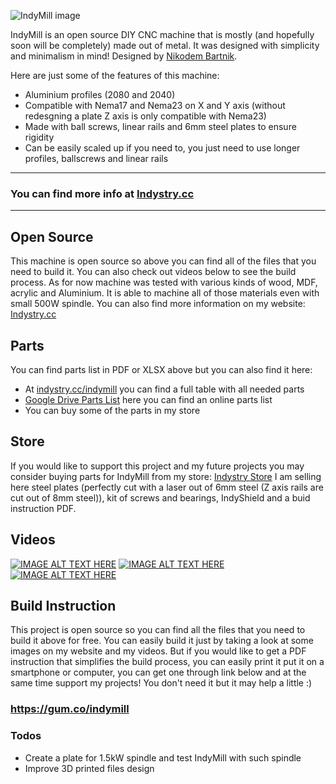 ![IndyMill image](https://indystry.cc/wp-content/uploads/2021/05/indymill_main_copmressed.jpg)

IndyMill is an open source DIY CNC machine that is mostly (and hopefully soon will be completely) made out of metal. It was designed with simplicity and minimalism in mind! 
Designed by [Nikodem Bartnik](https://www.youtube.com/nikodembartnik). 

Here are just some of the features of this machine:

  - Aluminium profiles (2080 and 2040)
  - Compatible with Nema17 and Nema23 on X and Y axis (without redesgning a plate Z axis is only compatible with Nema23)
  - Made with ball screws, linear rails and 6mm steel plates to ensure rigidity
  - Can be easily scaled up if you need to, you just need to use longer profiles, ballscrews and linear rails

***

### You can find more info at [Indystry.cc](https://indystry.cc/)

***

## Open Source
This machine is open source so above you can find all of the files that you need to build it. You can also check out videos below to see the build process. As for now machine was tested with various kinds of wood, MDF, acrylic and Aluminium. It is able to machine all of those materials even with small 500W spindle.
You can also find more information on my website: [Indystry.cc](https://indystry.cc/indymill/)




## Parts

You can find parts list in PDF or XLSX above but you can also find it here:
  - At [indystry.cc/indymill](https://indystry.cc/indymill) you can find a full table with all needed parts
  - [Google Drive Parts List](https://docs.google.com/spreadsheets/d/19kC1wDViL0N2BjQgnNMfYSCzLNLKAHwQCY5Ngf8wU5I) here you can find an online parts list 
  - You can buy some of the parts in my store

## Store
If you would like to support this project and my future projects you may consider buying parts for IndyMill from my store: [Indystry Store](https://indystry.cc/store/)
I am selling here steel plates (perfectly cut with a laser out of 6mm steel (Z axis rails are cut out of 8mm steel)), kit of screws and bearings, IndyShield and a buid instruction PDF.


## Videos

[![IMAGE ALT TEXT HERE](https://img.youtube.com/vi/5jFCecZdbGs/0.jpg)](https://www.youtube.com/watch?v=5jFCecZdbGs)
[![IMAGE ALT TEXT HERE](https://img.youtube.com/vi/k00IwDHeDQE/0.jpg)](https://www.youtube.com/watch?v=k00IwDHeDQE)
[![IMAGE ALT TEXT HERE](https://img.youtube.com/vi/OfrpIvfrLAs/0.jpg)](https://www.youtube.com/watch?v=OfrpIvfrLAs)




## Build Instruction
This project is open source so you can find all the files that you need to build it above for free. You can easily build it just by taking a look at some images on my website and my videos.
But if you would like to get a PDF instruction that simplifies the build process, you can easily print it put it on a smartphone or computer, you can get one through link below and at the same time support my projects! You don't need it but it may help a little :)

### https://gum.co/indymill



### Todos

 - Create a plate for 1.5kW spindle and test IndyMill with such spindle
 - Improve 3D printed files design

